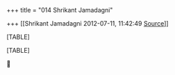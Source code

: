 +++
title = "014 Shrikant Jamadagni"

+++
[[Shrikant Jamadagni	2012-07-11, 11:42:49 [Source](https://groups.google.com/g/bvparishat/c/mC_p4qfuA1Q)]]



[TABLE]

[TABLE]



